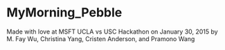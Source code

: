 # MyMorning_Pebble

Made with love at MSFT UCLA vs USC Hackathon on January 30, 2015
by M. Fay Wu, Christina Yang, Cristen Anderson, and Pramono Wang

